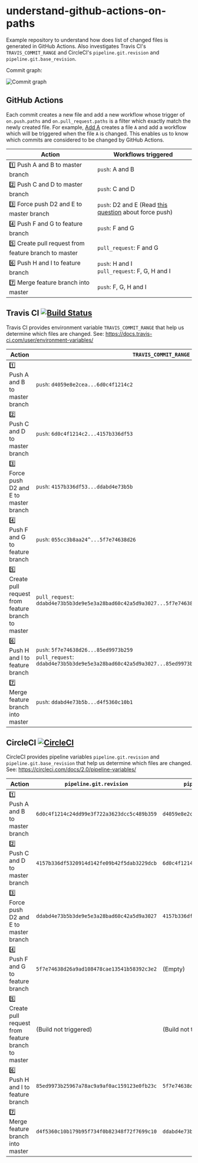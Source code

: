 # understand-github-actions-on-paths

Example repository to understand how does list of changed files is generated in GitHub Actions. Also investigates Travis CI's `TRAVIS_COMMIT_RANGE` and CircleCI's `pipeline.git.revision` and `pipeline.git.base_revision`.

Commit graph:

![Commit graph](https://github.com/orangain/understand-github-actions-on-paths/raw/master/commit-graph.svg)

## GitHub Actions

Each commit creates a new file and add a new workflow whose trigger of `on.push.paths` and `on.pull_request.paths` is a filter which exactly match the newly created file. For example, [Add A](https://github.com/orangain/understand-github-actions-on-paths/commit/fadaa497c962056a88b44bd615cdd059f50b5e76) creates a file `A` and add a workflow which will be triggered when the file `A` is changed. This enables us to know which commits are considered to be changed by GitHub Actions.


| Action | Workflows triggered |
|--------|--------|
| 1️⃣ Push A and B to master branch | `push`: A and B |
| 2️⃣ Push C and D to master branch | `push`: C and D |
| 3️⃣ Force push D2 and E to master branch | `push`: D2 and E (Read [this question](https://github.community/t5/GitHub-Actions/Workflow-paths-on-forced-pushs/td-p/49576) about force push) |
| 4️⃣ Push F and G to feature branch | `push`: F and G |
| 5️⃣ Create pull request from feature branch to master | `pull_request`: F and G |
| 6️⃣ Push H and I to feature branch | `push`: H and I <br>`pull_request`: F, G, H and I |
| 7️⃣ Merge feature branch into master | `push`: F, G, H and I |

## Travis CI [![Build Status](https://travis-ci.org/orangain/understand-github-actions-on-paths.svg?branch=master)](https://travis-ci.org/orangain/understand-github-actions-on-paths)

Travis CI provides environment variable `TRAVIS_COMMIT_RANGE` that help us determine which files are changed.
See: https://docs.travis-ci.com/user/environment-variables/

| Action | `TRAVIS_COMMIT_RANGE` |
|--------|--------|
| 1️⃣ Push A and B to master branch | `push`: `d4059e8e2cea...6d0c4f1214c2` |
| 2️⃣ Push C and D to master branch | `push`: `6d0c4f1214c2...4157b336df53` |
| 3️⃣ Force push D2 and E to master branch | `push`: `4157b336df53...ddabd4e73b5b` |
| 4️⃣ Push F and G to feature branch | `push`: `055cc3b8aa24^...5f7e74638d26` |
| 5️⃣ Create pull request from feature branch to master | `pull_request`: `ddabd4e73b5b3de9e5e3a28bad60c42a5d9a3027...5f7e74638d26a9ad108478cae13541b58392c3e2` |
| 6️⃣ Push H and I to feature branch | `push`: `5f7e74638d26...85ed9973b259` <br> `pull_request`: `ddabd4e73b5b3de9e5e3a28bad60c42a5d9a3027...85ed9973b25967a78ac9a9af0ac159123e0fb23c` |
| 7️⃣ Merge feature branch into master | `push`: `ddabd4e73b5b...d4f5360c10b1` |

## CircleCI [![CircleCI](https://circleci.com/gh/orangain/understand-github-actions-on-paths.svg?style=svg)](https://circleci.com/gh/orangain/understand-github-actions-on-paths)

CircleCI provides pipeline variables `pipeline.git.revision` and `pipeline.git.base_revision` that help us determine which files are changed.
See: https://circleci.com/docs/2.0/pipeline-variables/

| Action | `pipeline.git.revision` | `pipeline.git.base_revision`
|--------|--------|--------|
| 1️⃣ Push A and B to master branch | `6d0c4f1214c24dd99e3f722a3623dcc5c489b359` | `d4059e8e2cea02d8213ce6c47db05b73d343914d` |
| 2️⃣ Push C and D to master branch | `4157b336df5320914d142fe09b42f5dab3229dcb` | `6d0c4f1214c24dd99e3f722a3623dcc5c489b359` |
| 3️⃣ Force push D2 and E to master branch | `ddabd4e73b5b3de9e5e3a28bad60c42a5d9a3027` | `4157b336df5320914d142fe09b42f5dab3229dcb` |
| 4️⃣ Push F and G to feature branch | `5f7e74638d26a9ad108478cae13541b58392c3e2` | (Empty) |
| 5️⃣ Create pull request from feature branch to master | (Build not triggered) | (Build not triggered) |
| 6️⃣ Push H and I to feature branch | `85ed9973b25967a78ac9a9af0ac159123e0fb23c` | `5f7e74638d26a9ad108478cae13541b58392c3e2` |
| 7️⃣ Merge feature branch into master | `d4f5360c10b179b95f734f0b82348f72f7699c10` | `ddabd4e73b5b3de9e5e3a28bad60c42a5d9a3027` |


